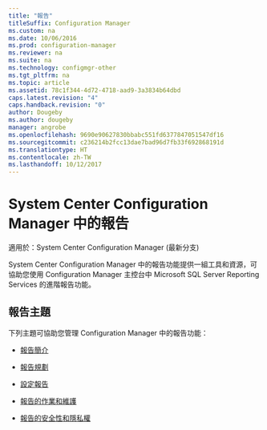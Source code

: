 ```yaml
---
title: "報告"
titleSuffix: Configuration Manager
ms.custom: na
ms.date: 10/06/2016
ms.prod: configuration-manager
ms.reviewer: na
ms.suite: na
ms.technology: configmgr-other
ms.tgt_pltfrm: na
ms.topic: article
ms.assetid: 78c1f344-4d72-4718-aad9-3a3834b64dbd
caps.latest.revision: "4"
caps.handback.revision: "0"
author: Dougeby
ms.author: dougeby
manager: angrobe
ms.openlocfilehash: 9690e90627830bbabc551fd6377847051547df16
ms.sourcegitcommit: c236214b2fcc13dae7bad96d7fb33f692868191d
ms.translationtype: HT
ms.contentlocale: zh-TW
ms.lasthandoff: 10/12/2017
---
```

# <a name="reporting-in-system-center-configuration-manager"></a>System Center Configuration Manager 中的報告

適用於：System Center Configuration Manager (最新分支)

System Center Configuration Manager 中的報告功能提供一組工具和資源，可協助您使用 Configuration Manager 主控台中 Microsoft SQL Server Reporting Services 的進階報告功能。  

## <a name="reporting-topics"></a>報告主題  
 下列主題可協助您管理 Configuration Manager 中的報告功能：  

-   [報告簡介](introduction-to-reporting.md)  

-   [報告規劃](planning-for-reporting.md)  

-   [設定報告](configuring-reporting.md)  

-   [報告的作業和維護](operations-and-maintenance-for-reporting.md)  

-   [報告的安全性和隱私權](security-and-privacy-for-reporting.md)  
